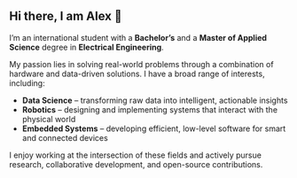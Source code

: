 ## Hi there, I am Alex 👋

I’m an international student with a **Bachelor’s** and a **Master of Applied Science** degree in **Electrical Engineering**.

My passion lies in solving real-world problems through a combination of hardware and data-driven solutions. I have a broad range of interests, including:

- **Data Science** – transforming raw data into intelligent, actionable insights  
- **Robotics** – designing and implementing systems that interact with the physical world  
- **Embedded Systems** – developing efficient, low-level software for smart and connected devices

I enjoy working at the intersection of these fields and actively pursue research, collaborative development, and open-source contributions.



<!--
**alextianyf/alextianyf** is a ✨ _special_ ✨ repository because its `README.md` (this file) appears on your GitHub profile.

Here are some ideas to get you started:

- 🔭 I’m currently working on ...
- 🌱 I’m currently learning ...
- 👯 I’m looking to collaborate on ...
- 🤔 I’m looking for help with ...
- 💬 Ask me about ...
- 📫 How to reach me: ...
- 😄 Pronouns: ...
- ⚡ Fun fact: ...
-->
